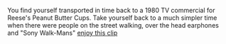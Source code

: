 You find yourself transported in time back to a 1980 TV commercial for Reese's Peanut Butter Cups.
Take yourself back to a much simpler time when there were people on the street walking, over the head
earphones and "Sony Walk-Mans" [enjoy this clip](https://www.youtube.com/watch?v=DJLDF6qZUX0)